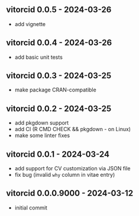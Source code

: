 ## vitorcid 0.0.5 - 2024-03-26
* add vignette

## vitorcid 0.0.4 - 2024-03-26
* add basic unit tests

## vitorcid 0.0.3 - 2024-03-25
* make package CRAN-compatible

## vitorcid 0.0.2 - 2024-03-25
* add pkgdown support
* add CI (R CMD CHECK && pkgdown - on Linux)
* make some linter fixes

## vitorcid 0.0.1 - 2024-03-24
* add support for CV customization via JSON file
* fix bug (invalid `why` column in vitae entry)

## vitorcid 0.0.0.9000 - 2024-03-12
* initial commit
